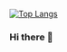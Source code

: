 <!--[![Nabil Github Stats](https://github-readme-stats.vercel.app/api?username=arvnabil&count_private=true&theme=default&show_icons=true)](https://github.com/arvnabil)
<br>
-->
[![Top Langs](https://github-readme-stats.vercel.app/api/top-langs/?username=arvnabil&layout=compact)](https://github.com/arvnabil)
<br>

### Hi there 👋

<!--
**arvnabil/arvnabil** is a ✨ _special_ ✨ repository because its `README.md` (this file) appears on your GitHub profile.

Here are some ideas to get you started:

- 🔭 I’m currently working on ...
- 🌱 I’m currently learning ...
- 👯 I’m looking to collaborate on ...
- 🤔 I’m looking for help with ...
- 💬 Ask me about ...
- 📫 How to reach me: ...
- 😄 Pronouns: ...
- ⚡ Fun fact: ...
-->
